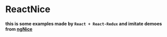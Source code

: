# ReactNice
#### this is some examples made by `React + React-Redux` and imitate demoes  from [ngNice](http://showcase.ngnice.com/#/home/home)
